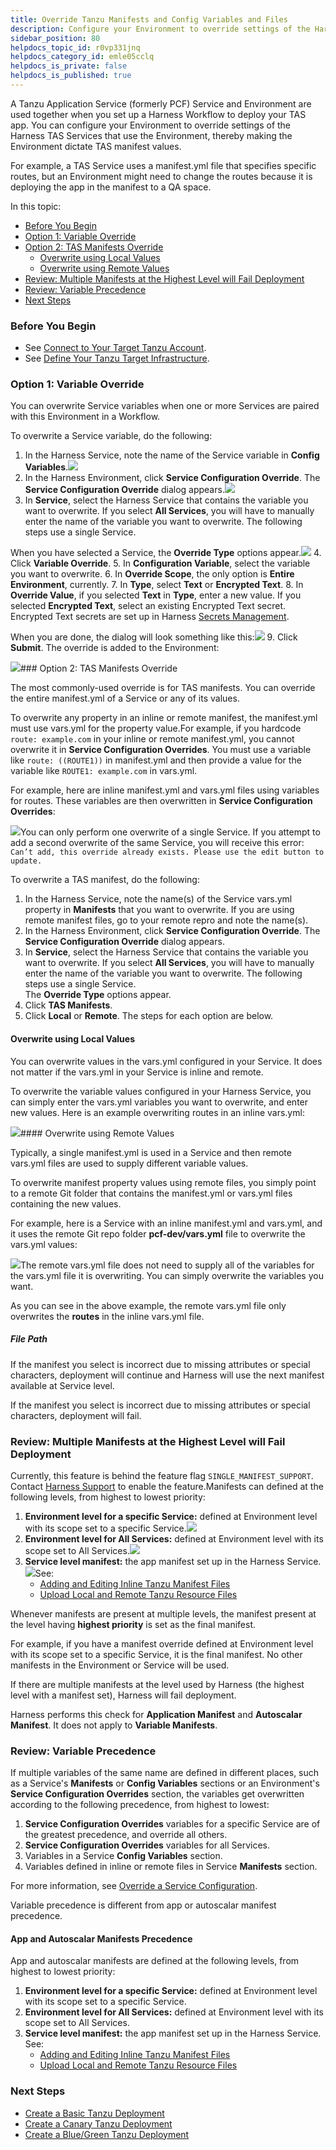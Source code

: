 ```yaml
---
title: Override Tanzu Manifests and Config Variables and Files
description: Configure your Environment to override settings of the Harness PCF Services that use the Environment, thereby making the Environment dictate PCF manifest values.
sidebar_position: 80
helpdocs_topic_id: r0vp331jnq
helpdocs_category_id: emle05cclq
helpdocs_is_private: false
helpdocs_is_published: true
---
```


A Tanzu Application Service (formerly PCF) Service and Environment are used together when you set up a Harness Workflow to deploy your TAS app. You can configure your Environment to override settings of the Harness TAS Services that use the Environment, thereby making the Environment dictate TAS manifest values.

For example, a TAS Service uses a manifest.yml file that specifies specific routes, but an Environment might need to change the routes because it is deploying the app in the manifest to a QA space.

In this topic:

* [Before You Begin](https://docs.harness.io/article/r0vp331jnq-override-pcf-manifests-and-config-variables-and-files#before_you_begin)
* [Option 1: Variable Override](https://docs.harness.io/article/r0vp331jnq-override-pcf-manifests-and-config-variables-and-files#option_1_variable_override)
* [Option 2: TAS Manifests Override](https://docs.harness.io/article/r0vp331jnq-override-pcf-manifests-and-config-variables-and-files#option_2_tas_manifests_override)
	+ [Overwrite using Local Values](https://docs.harness.io/article/r0vp331jnq-override-pcf-manifests-and-config-variables-and-files#overwrite_using_local_values)
	+ [Overwrite using Remote Values](https://docs.harness.io/article/r0vp331jnq-override-pcf-manifests-and-config-variables-and-files#overwrite_using_remote_values)
* [Review: Multiple Manifests at the Highest Level will Fail Deployment](https://docs.harness.io/article/r0vp331jnq-override-pcf-manifests-and-config-variables-and-files#review_multiple_manifests_at_the_highest_level_will_fail_deployment)
* [Review: Variable Precedence](https://docs.harness.io/article/r0vp331jnq-override-pcf-manifests-and-config-variables-and-files#review_variable_precedence)
* [Next Steps](https://docs.harness.io/article/r0vp331jnq-override-pcf-manifests-and-config-variables-and-files#next_steps)

### Before You Begin

* See [Connect to Your Target Tanzu Account](/article/nh4afrhvkl).
* See [Define Your Tanzu Target Infrastructure](/article/r1crlrpjk4).

### Option 1: Variable Override

You can overwrite Service variables when one or more Services are paired with this Environment in a Workflow.

To overwrite a Service variable, do the following:

1. In the Harness Service, note the name of the Service variable in **Config Variables**.![](https://files.helpdocs.io/kw8ldg1itf/other/1572379253111/image.png)
2. In the Harness Environment, click **Service Configuration Override**. The **Service Configuration Override** dialog appears.![](https://files.helpdocs.io/kw8ldg1itf/other/1572379343787/image.png)
3. In **Service**, select the Harness Service that contains the variable you want to overwrite. If you select **All Services**, you will have to manually enter the name of the variable you want to overwrite. The following steps use a single Service.  
  
When you have selected a Service, the **Override Type** options appear.![](https://files.helpdocs.io/kw8ldg1itf/other/1572379524688/image.png)
4. Click **Variable Override**.
5. In **Configuration Variable**, select the variable you want to overwrite.
6. In **Override Scope**, the only option is **Entire Environment**, currently.
7. In **Type**, select **Text** or **Encrypted Text**.
8. In **Override Value**, if you selected **Text** in **Type**, enter a new value. If you selected **Encrypted Text**, select an existing Encrypted Text secret. Encrypted Text secrets are set up in Harness [Secrets Management](/article/au38zpufhr-secret-management).  
  
When you are done, the dialog will look something like this:![](https://files.helpdocs.io/kw8ldg1itf/other/1572379758528/image.png)
9. Click **Submit**. The override is added to the Environment:

![](https://files.helpdocs.io/kw8ldg1itf/other/1572379817081/image.png)### Option 2: TAS Manifests Override

The most commonly-used override is for TAS manifests. You can override the entire manifest.yml of a Service or any of its values.

To overwrite any property in an inline or remote manifest, the manifest.yml must use vars.yml for the property value.For example, if you hardcode `route: example.com` in your inline or remote manifest.yml, you cannot overwrite it in **Service Configuration Overrides**. You must use a variable like `route: ((ROUTE1))` in manifest.yml and then provide a value for the variable like `ROUTE1: example.com` in vars.yml.

For example, here are inline manifest.yml and vars.yml files using variables for routes. These variables are then overwritten in **Service Configuration Overrides**:

![](https://files.helpdocs.io/kw8ldg1itf/other/1572382200912/image.png)You can only perform one overwrite of a single Service. If you attempt to add a second overwrite of the same Service, you will receive this error: `Can’t add, this override already exists. Please use the edit button to update.`

To overwrite a TAS manifest, do the following:

1. In the Harness Service, note the name(s) of the Service vars.yml property in **Manifests** that you want to overwrite. If you are using remote manifest files, go to your remote repro and note the name(s).
2. In the Harness Environment, click **Service Configuration Override**. The **Service Configuration Override** dialog appears.
3. In **Service**, select the Harness Service that contains the variable you want to overwrite. If you select **All Services**, you will have to manually enter the name of the variable you want to overwrite. The following steps use a single Service.  
The **Override Type** options appear.
4. Click **TAS Manifests**.
5. Click **Local** or **Remote**. The steps for each option are below.

#### Overwrite using Local Values

You can overwrite values in the vars.yml configured in your Service. It does not matter if the vars.yml in your Service is inline and remote.

To overwrite the variable values configured in your Harness Service, you can simply enter the vars.yml variables you want to overwrite, and enter new values. Here is an example overwriting routes in an inline vars.yml:

![](https://files.helpdocs.io/kw8ldg1itf/other/1572384638429/image.png)#### Overwrite using Remote Values

Typically, a single manifest.yml is used in a Service and then remote vars.yml files are used to supply different variable values.

To overwrite manifest property values using remote files, you simply point to a remote Git folder that contains the manifest.yml or vars.yml files containing the new values.

For example, here is a Service with an inline manifest.yml and vars.yml, and it uses the remote Git repo folder **pcf-dev/vars.yml** file to overwrite the vars.yml values:

![](https://files.helpdocs.io/kw8ldg1itf/articles/r0vp331jnq/1646948202997/clean-shot-2022-03-10-at-13-36-27.png)The remote vars.yml file does not need to supply all of the variables for the vars.yml file it is overwriting. You can simply overwrite the variables you want.

As you can see in the above example, the remote vars.yml file only overwrites the **routes** in the inline vars.yml file.

##### File Path

If the manifest you select is incorrect due to missing attributes or special characters, deployment will continue and Harness will use the next manifest available at Service level.

If the manifest you select is incorrect due to missing attributes or special characters, deployment will fail.

### Review: Multiple Manifests at the Highest Level will Fail Deployment

Currently, this feature is behind the feature flag `SINGLE_MANIFEST_SUPPORT`. Contact [Harness Support](mailto:support@harness.io) to enable the feature.Manifests can defined at the following levels, from highest to lowest priority:

1. **Environment level for a specific Service:** defined at Environment level with its scope set to a specific Service.![](https://files.helpdocs.io/kw8ldg1itf/articles/r0vp331jnq/1647625761468/clean-shot-2022-03-18-at-10-49-09.png)
2. **Environment level for All Services:** defined at Environment level with its scope set to All Services.![](https://files.helpdocs.io/kw8ldg1itf/articles/r0vp331jnq/1647625792288/clean-shot-2022-03-18-at-10-49-39.png)
3. **Service level manifest:** the app manifest set up in the Harness Service.![](https://files.helpdocs.io/kw8ldg1itf/articles/r0vp331jnq/1647884806327/clean-shot-2022-03-21-at-10-46-28.png)See:
	* [Adding and Editing Inline Tanzu Manifest Files](https://docs.harness.io/article/3ekpbmpr4e)
	* [Upload Local and Remote Tanzu Resource Files](https://docs.harness.io/article/i5jxqsbkt7-upload-local-and-remote-pcf-resource-files)

Whenever manifests are present at multiple levels, the manifest present at the level having **highest priority** is set as the final manifest.

For example, if you have a manifest override defined at Environment level with its scope set to a specific Service, it is the final manifest. No other manifests in the Environment or Service will be used.

If there are multiple manifests at the level used by Harness (the highest level with a manifest set), Harness will fail deployment.

Harness performs this check for **Application Manifest** and **Autoscalar Manifest**. It does not apply to **Variable Manifests**.

### Review: Variable Precedence

If multiple variables of the same name are defined in different places, such as a Service's **Manifests** or **Config Variables** sections or an Environment's **Service Configuration Overrides** section, the variables get overwritten according to the following precedence, from highest to lowest:

1. **Service Configuration Overrides** variables for a specific Service are of the greatest precedence, and override all others.
2. **Service Configuration Overrides** variables for all Services.
3. Variables in a Service **Config Variables** section.
4. Variables defined in inline or remote files in Service **Manifests** section.

For more information, see [Override a Service Configuration](/article/n39w05njjv-environment-configuration#override_a_service_configuration).

Variable precedence is different from app or autoscalar manifest precedence.

#### App and Autoscalar Manifests Precedence

App and autoscalar manifests are defined at the following levels, from highest to lowest priority:

1. **Environment level for a specific Service:** defined at Environment level with its scope set to a specific Service.
2. **Environment level for All Services:** defined at Environment level with its scope set to All Services.
3. **Service level manifest:** the app manifest set up in the Harness Service.  
See:
	* [Adding and Editing Inline Tanzu Manifest Files](https://docs.harness.io/article/3ekpbmpr4e)
	* [Upload Local and Remote Tanzu Resource Files](https://docs.harness.io/article/i5jxqsbkt7-upload-local-and-remote-pcf-resource-files)

### Next Steps

* [Create a Basic Tanzu Deployment](/article/c92izkztka-create-a-basic-pcf-deployment)
* [Create a Canary Tanzu Deployment](/article/99bxiqfi1u-create-a-canary-pcf-deployment)
* [Create a Blue/Green Tanzu Deployment](/article/52muxcsr1v-create-a-blue-green-pcf-deployment)

